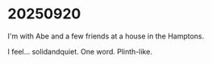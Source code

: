 # 20250920

I'm with Abe and a few friends at a house in the Hamptons.

I feel... solidandquiet. One word. Plinth-like.
